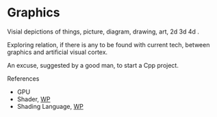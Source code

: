 # Graphics
Visial depictions of things, picture, diagram, drawing, art, 2d 3d 4d .

Exploring relation, if there is any to be found with current tech, between graphics and artificial visual cortex.

An excuse, suggested by a good man, to start a Cpp project.

References
* GPU
* Shader, [WP](https://en.wikipedia.org/wiki/Shader)
* Shading Language, [WP](https://en.wikipedia.org/wiki/Shading_language)
